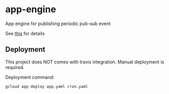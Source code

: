 # app-engine
App engine for publishing periodic pub-sub event

See [this](https://firebase.googleblog.com/2017/03/how-to-schedule-cron-jobs-with-cloud.html) for details

## Deployment
This project does NOT comes with travis integration. Manual deployment is required.

Deployment command:
```shell
gcloud app deploy app.yaml cron.yaml
```

